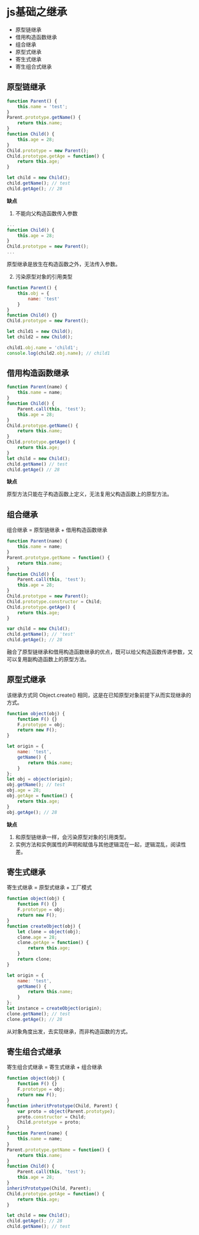 # js基础之继承

+ 原型链继承
+ 借用构造函数继承
+ 组合继承
+ 原型式继承
+ 寄生式继承
+ 寄生组合式继承

## 原型链继承

```js
function Parent() {
    this.name = 'test';
}
Parent.prototype.getName() {
    return this.name;
}
function Child() {
    this.age = 28;
}
Child.prototype = new Parent();
Child.prototype.getAge = function() {
    return this.age;
}

let child = new Child();
child.getName(); // test
child.getAge(); // 28
```

**缺点**

1. 不能向父构造函数传入参数

```js
...
function Child() {
    this.age = 28;
}
Child.prototype = new Parent();
...
```
原型继承是放生在构造函数之外，无法传入参数。

2. 污染原型对象的引用类型

```js
function Parent() {
    this.obj = {
        name: 'test'
    }
}
function Child() {}
Child.prototype = new Parent();

let child1 = new Child();
let child2 = new Child();

child1.obj.name = 'child1';
console.log(child2.obj.name); // child1
```

## 借用构造函数继承

```js
function Parent(name) {
    this.name = name;
}
function Child() {
    Parent.call(this, 'test');
    this.age = 28; 
}
Child.prototype.getName() {
    return this.name;
}
Child.prototype.getAge() {
    return this.age;
}
let child = new Child();
child.getName() // test
child.getAge() // 28
```

**缺点**

原型方法只能在子构造函数上定义，无法复用父构造函数上的原型方法。

## 组合继承

组合继承 = 原型链继承 + 借用构造函数继承

```js
function Parent(name) {
    this.name = name;
}
Parent.prototype.getName = function() {
    return this.name;
}
function Child() {
    Parent.call(this, 'test');
    this.age = 28;
}
Child.prototype = new Parent();
Child.prototype.constructor = Child;
Child.prototype.getAge() {
    return this.age;
}

var child = new Child();
child.getName(); // 'test'
child.getAge(); // 28
```

融合了原型链继承和借用构造函数继承的优点，既可以给父构造函数传递参数，又可以复用副构造函数上的原型方法。

## 原型式继承

该继承方式同 Object.create() 相同，这是在已知原型对象前提下从而实现继承的方式。

```js
function object(obj) {
    function F() {}
    F.prototype = obj;
    return new F();
}

let origin = {
    name: 'test',
    getName() {
        return this.name;
    }
};
let obj = object(origin);
obj.getName(); // test
obj.age = 28;
obj.getAge = function() {
    return this.age;
}
obj.getAge(); // 28
```

**缺点**

1. 和原型链继承一样，会污染原型对象的引用类型。
2. 实例方法和实例属性的声明和赋值与其他逻辑混在一起，逻辑混乱，阅读性差。

## 寄生式继承

寄生式继承 = 原型式继承 + 工厂模式

```js
function object(obj) {
    function F() {}
    F.prototype = obj;
    return new F();
}
function createObject(obj) {
    let clone = object(obj);
    clone.age = 28;
    clone.getAge = function() {
        return this.age;
    }
    return clone;
}

let origin = {
    name: 'test',
    getName() {
        return this.name;
    }
};
let instance = createObject(origin);
clone.getName(); // test
clone.getAge(); // 28
```

从对象角度出发，去实现继承，而非构造函数的方式。

## 寄生组合式继承

寄生组合式继承 = 寄生式继承 + 组合继承

```js
function object(obj) {
    function F() {}
    F.prototype = obj;
    return new F();
}
function inheritPrototype(Child, Parent) {
    var proto = object(Parent.prototype);
    proto.constructor = Child;
    Child.prototype = proto;
}
function Parent(name) {
    this.name = name;
}
Parent.prototype.getName = function() {
    return this.name;
}
function Child() {
    Parent.call(this, 'test');
    this.age = 28;
}
inheritPrototype(Child, Parent);
Child.prototype.getAge = function() {
    return this.age;
}

let child = new Child();
child.getAge(); // 28
child.getName(); // test
```


